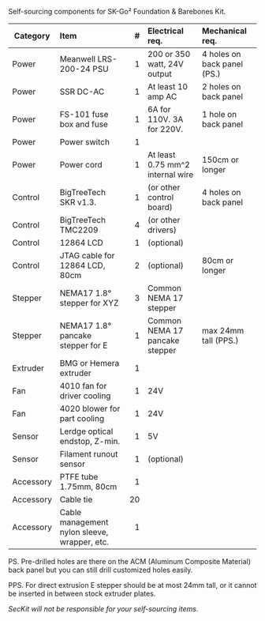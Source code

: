 Self-sourcing components for SK-Go² Foundation & Barebones Kit.

|Category  |Item                                        | #|Electrical req.                  |Mechanical req.          |
|----------|:-------------------------------------------|-:|:--------------------------------|:------------------------|
|Power     |Meanwell LRS-200-24 PSU                     | 1|200 or 350 watt, 24V output      |4 holes on back panel (PS.)|
|Power     |SSR DC-AC                                   | 1|At least 10 amp AC               |2 holes on back panel    |
|Power     |FS-101 fuse box and fuse                    | 1|6A for 110V. 3A for 220V.        |1 hole on back panel    |
|Power     |Power switch                                | 1|                                 |                         |
|Power     |Power cord                                  | 1|At least 0.75 mm^2 internal wire |150cm or longer          |
|Control   |BigTreeTech SKR v1.3.                       | 1|(or other control board)         |4 holes on back panel    |
|Control   |BigTreeTech TMC2209                         | 4|(or other drivers)               |                         |
|Control   |12864 LCD                                   | 1|(optional)                       |                         |
|Control   |JTAG cable for 12864 LCD, 80cm              | 2|(optional)                       |80cm or longer           |
|Stepper   |NEMA17 1.8° stepper for XYZ                 | 3|Common NEMA 17 stepper           |                         |
|Stepper   |NEMA17 1.8° pancake stepper for E           | 1|Common NEMA 17 pancake stepper   |max 24mm tall (PPS.)     |
|Extruder  |BMG or Hemera extruder                      | 1|                                 |                         |
|Fan       |4010 fan for driver cooling                 | 1|24V                              |                         |
|Fan       |4020 blower for part cooling                | 1|24V                              |                         |
|Sensor    |Lerdge optical endstop, Z-min.              | 1|5V                               |                         |
|Sensor    |Filament runout sensor                      | 1|(optional)                       |                         |
|Accessory |PTFE tube 1.75mm, 80cm                      | 1|                                 |                         |
|Accessory |Cable tie                                   |20|                                 |                         |
|Accessory |Cable management nylon sleeve, wrapper, etc.| 1|                                 |                         |


PS. Pre-drilled holes are there on the ACM (Aluminum Composite Material) back panel but you can still drill customized holes easily.

PPS. For direct extrusion E stepper should be at most 24mm tall, or it cannot be inserted in between stock extruder plates.

*SecKit will not be responsible for your self-sourcing items.*
